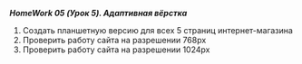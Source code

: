 

***HomeWork 05 (Урок 5). Адаптивная вёрстка***
 
1. Создать планшетную версию для всех 5 страниц интернет-магазина
2. Проверить работу сайта на разрешении 768px
3. Проверить работу сайта на разрешении 1024px
